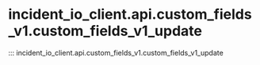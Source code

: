 # incident_io_client.api.custom_fields_v1.custom_fields_v1_update

::: incident_io_client.api.custom_fields_v1.custom_fields_v1_update
